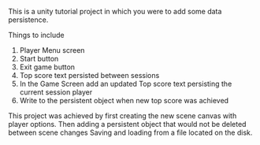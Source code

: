 This is a unity tutorial project in which you were to add some data persistence.

Things to include
1. Player Menu screen
2. Start button
3. Exit game button
4. Top score text persisted between sessions
5. In the Game Screen add an updated Top score text persisting the current session player
6. Write to the persistent object when new top score was achieved

This project was achieved by first creating the new scene canvas with player options.
Then adding a persistent object that would not be deleted between scene changes
Saving and loading from a file located on the disk.

